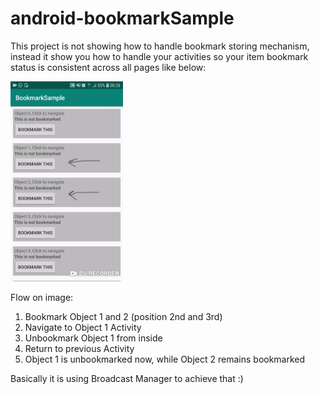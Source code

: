 # android-bookmarkSample

This project is not showing how to handle bookmark storing mechanism, 
instead it show you how to handle your activities so your item bookmark status 
is consistent across all pages like below:

<img src="https://github.com/pramonow/android-bookmarkSample/blob/master/screenshot.gif" width="180"> 

Flow on image:
1. Bookmark Object 1 and 2 (position 2nd and 3rd)
2. Navigate to Object 1 Activity
3. Unbookmark Object 1 from inside
4. Return to previous Activity
5. Object 1 is unbookmarked now, while Object 2 remains bookmarked

Basically it is using Broadcast Manager to achieve that :)
